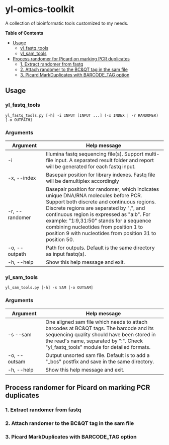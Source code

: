 # yl-omics-toolkit
A collection of bioinformatic tools customized to my needs.

**Table of Contents**
- [Usage](#user-content-usage)
  - [yl_fastq_tools](#user-content-yl_fastq_tools)
  - [yl_sam_tools](#user-content-yl_sam_tools)
- [Process randomer for Picard on marking PCR duplicates](#user-content-process-randomer-for-picard-on-marking-pcr-duplicates)
  - [1. Extract randomer from fastq](#user-content-1-extract-randomer-from-fastq)
  - [2. Attach randomer to the BC&QT tag in the sam file](#user-content-2-attach-randomer-to-the-bcqt-tag-in-the-sam-file)
  - [3. Picard MarkDuplicates with BARCODE_TAG option](#user-content-3-picard-markduplicates-with-barcode_tag-option)

## Usage
### yl_fastq_tools
`yl_fastq_tools.py [-h] -i INPUT [INPUT ...] (-x INDEX | -r RANDOMER) [-o OUTPATH]`
### Arguments
&nbsp;&nbsp;&nbsp;Argument&nbsp;&nbsp;&nbsp;|Help message
---|---
-i|Illumina fastq sequencing file(s). Support multi-file input. A separated result folder and report will be generated for each fastq input.
-x, --index|Basepair position for library indexes. Fastq file will be demultiplex accordingly
-r, --randomer|Basepair position for randomer, which indicates unique DNA/RNA molecules before PCR. Support both discrete and continuous regions. Discrete regions are separated by ",", and continuous region is expressed as "a:b". For example: "1:9,31:50" stands for a sequence combining nucleotides from position 1 to position 9 with nucleotides from position 31 to position 50.
-o, --outpath|Path for outputs. Default is the same directory as input fastq(s).
-h, --help|Show this help message and exit.
### yl_sam_tools
`yl_sam_tools.py [-h] -s SAM [-o OUTSAM]`
### Arguments
&nbsp;&nbsp;&nbsp;Argument&nbsp;&nbsp;&nbsp;|Help message
---|---
-s --sam|One aligned sam file which needs to attach barcodes at BC&QT tags. The barcode and its sequencing quality should have been stored in the read's name, separated by ":". Check "yl_fastq_tools" module for detailed formats.
-o, --outsam|Output unsorted sam file. Default is to add a "_bcs" postfix and save in the same directory.
-h, --help|Show this help message and exit.


## Process randomer for Picard on marking PCR duplicates
### 1. Extract randomer from fastq
### 2. Attach randomer to the BC&QT tag in the sam file
### 3. Picard MarkDuplicates with BARCODE_TAG option